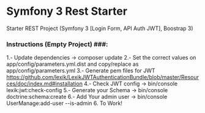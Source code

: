 Symfony 3 Rest Starter
==========

Starter REST Project (Symfony 3 [Login Form, API Auth JWT], Boostrap 3)

### Instructions (Empty Project) ###:
1.- Update dependencies -> composer update
2.- Set the correct values on app/config/parameters.yml.dist and copy/replace as app/config/parameters.yml
3.- Generate pem files for JWT https://github.com/lexik/LexikJWTAuthenticationBundle/blob/master/Resources/doc/index.md#installation
4.- Check JWT config -> bin/console lexik:jwt:check-config
5.- Generate your Schema -> bin/console doctrine:schema:create
6.- Add Your admin user -> bin/console  UserManage:add-user --is-admin
6.  To Work!